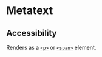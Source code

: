 # Metatext

## Accessibility

Renders as a [`<p>`](https://developer.mozilla.org/en-US/docs/Web/HTML/Element/p) or [`<span>`](https://developer.mozilla.org/en-US/docs/Web/HTML/Element/span) element.
